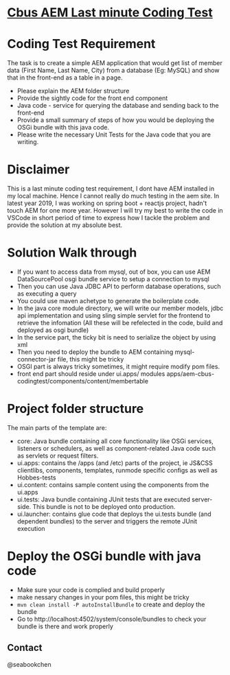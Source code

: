 # [Cbus AEM Last minute Coding Test](https://www.cbussuper.com.au/)

# Coding Test Requirement
The task is to create a simple AEM application that would get list of member data (First Name, Last Name, City) from a database (Eg: MySQL) and show that in the front-end as a table in a page.

- Please explain the AEM folder structure
- Provide the sightly code for the front end component
- Java code - service for querying the database and sending back to the front-end
- Provide a small summary of steps of how you would be deploying the OSGi bundle with this java code.
- Please write the necessary Unit Tests for the Java code that you are writing.

# Disclaimer
This is a last minute coding test requirement, I dont have AEM installed in my local machine. Hence I cannot really do much testing in the aem site. 
In latest year 2019, I was working on spring boot + reactjs project, hadn't touch AEM for one more year.
However I will try my best to write the code in VSCode in short period of time to express how I tackle the problem and provide the solution at my absolute best.

# Solution Walk through
 - If you want to access data from mysql, out of box, you can use AEM DataSourcePool osgi bundle service to setup a connection to mysql
 - Then you can use Java JDBC API to perform database operations, such as executing a query
 - You could use maven achetype to generate the boilerplate code.
 - In the java core module directory, we will write our member models, jdbc api implementation and using sling simple servlet for the frontend to retrieve the infomation (All these will be refelected in the code, build and deployed as osgi bundle)
 - In the service part, the ticky bit is need to serialize the object by using xml 
 - Then you need to deploy the bundle to AEM containing mysql-connector-jar file, this might be tricky
 - OSGI part is always tricky sometimes, it might require modify pom files.
 - front end part should reside under ui.apps/ modules apps/aem-cbus-codingtest/components/content/membertable


# Project folder structure 

The main parts of the template are:

* core: Java bundle containing all core functionality like OSGi services, listeners or schedulers, as well as component-related Java code such as servlets or request filters.
* ui.apps: contains the /apps (and /etc) parts of the project, ie JS&CSS clientlibs, components, templates, runmode specific configs as well as Hobbes-tests
* ui.content: contains sample content using the components from the ui.apps
* ui.tests: Java bundle containing JUnit tests that are executed server-side. This bundle is not to be deployed onto production.
* ui.launcher: contains glue code that deploys the ui.tests bundle (and dependent bundles) to the server and triggers the remote JUnit execution

# Deploy the OSGi bundle with java code
- Make sure your code is complied and build properly
- make nessary changes in your pom files, this might be tricky
- `mvn clean install -P autoInstallBundle` to create and deploy the bundle
- Go to http://localhost:4502/system/console/bundles to check your bundle is there and work properly


## Contact
@seabookchen